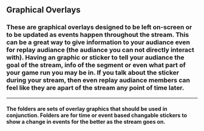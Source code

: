 ## Graphical Overlays

### These are graphical overlays designed to be left on-screen or to be updated as events happen throughout the stream. This can be a great way to give information to your audiance even for replay audiance (the audiance you can not directly interact with). Having an graphic or sticker to tell your audiance the goal of the stream, info of the segment or even what part of your game run you may be in. If you talk about the sticker during your stream, then even replay audiance members can feel like they are apart of the stream any point of time later.

---





#### The folders are sets of overlay graphics that should be used in conjunction. Folders are for time or event based changable stickers to show a change in events for the better as the stream goes on.
